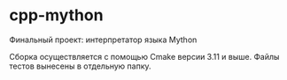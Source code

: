 # cpp-mython
Финальный проект: интерпретатор языка Mython

Сборка осуществляется с помощью Cmake версии 3.11 и выше.
Файлы тестов вынесены в отдельную папку.
